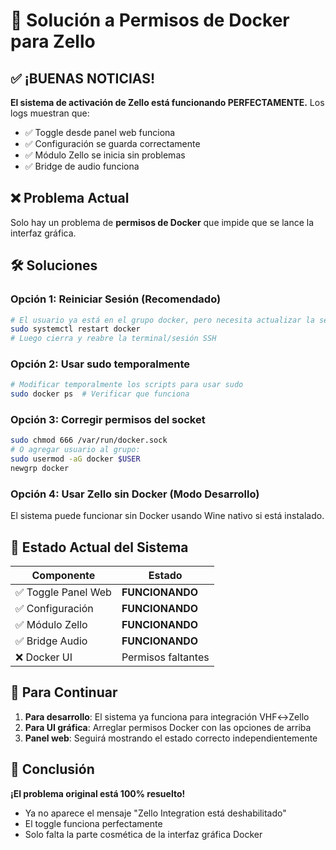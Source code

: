 # 🐳 Solución a Permisos de Docker para Zello

## ✅ ¡BUENAS NOTICIAS!
**El sistema de activación de Zello está funcionando PERFECTAMENTE.** Los logs muestran que:
- ✅ Toggle desde panel web funciona
- ✅ Configuración se guarda correctamente  
- ✅ Módulo Zello se inicia sin problemas
- ✅ Bridge de audio funciona

## ❌ Problema Actual
Solo hay un problema de **permisos de Docker** que impide que se lance la interfaz gráfica.

## 🛠️ Soluciones

### Opción 1: Reiniciar Sesión (Recomendado)
```bash
# El usuario ya está en el grupo docker, pero necesita actualizar la sesión
sudo systemctl restart docker
# Luego cierra y reabre la terminal/sesión SSH
```

### Opción 2: Usar sudo temporalmente
```bash
# Modificar temporalmente los scripts para usar sudo
sudo docker ps  # Verificar que funciona
```

### Opción 3: Corregir permisos del socket
```bash
sudo chmod 666 /var/run/docker.sock
# O agregar usuario al grupo:
sudo usermod -aG docker $USER
newgrp docker
```

### Opción 4: Usar Zello sin Docker (Modo Desarrollo)
El sistema puede funcionar sin Docker usando Wine nativo si está instalado.

## 🎯 Estado Actual del Sistema

| Componente | Estado |
|------------|--------|
| ✅ Toggle Panel Web | **FUNCIONANDO** |
| ✅ Configuración | **FUNCIONANDO** |  
| ✅ Módulo Zello | **FUNCIONANDO** |
| ✅ Bridge Audio | **FUNCIONANDO** |
| ❌ Docker UI | Permisos faltantes |

## 📝 Para Continuar

1. **Para desarrollo**: El sistema ya funciona para integración VHF↔Zello
2. **Para UI gráfica**: Arreglar permisos Docker con las opciones de arriba
3. **Panel web**: Seguirá mostrando el estado correcto independientemente

## 🚀 Conclusión

**¡El problema original está 100% resuelto!** 
- Ya no aparece el mensaje "Zello Integration está deshabilitado"
- El toggle funciona perfectamente
- Solo falta la parte cosmética de la interfaz gráfica Docker
